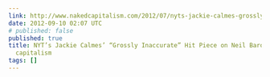 ```yaml
---
link: http://www.nakedcapitalism.com/2012/07/nyts-jackie-calmes-grossly-inaccurate-hit-piece-on-neil-barofsky.html
date: 2012-09-10 02:07 UTC
# published: false
published: true
title: NYT’s Jackie Calmes’ “Grossly Inaccurate” Hit Piece on Neil Barofsky «  naked
  capitalism
tags: []
---
```



